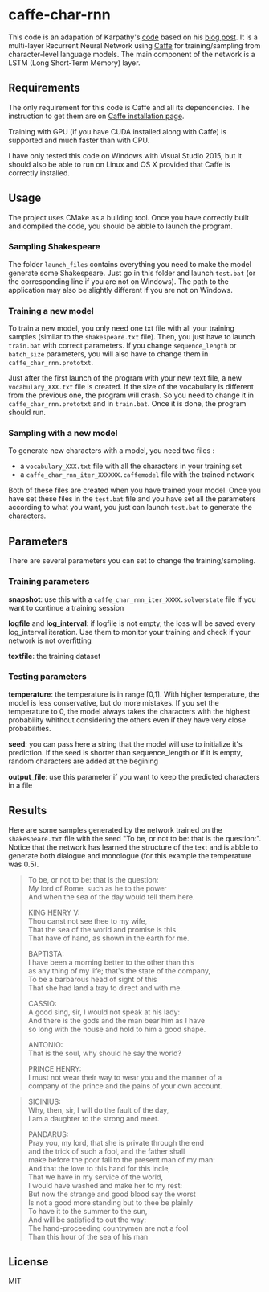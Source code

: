 # caffe-char-rnn

This code is an adapation of Karpathy's [code](https://github.com/karpathy/char-rnn) based on his [blog post](http://karpathy.github.io/2015/05/21/rnn-effectiveness/). It is a multi-layer Recurrent Neural Network using [Caffe](http://caffe.berkeleyvision.org/) for training/sampling from character-level language models. The main component of the network is a LSTM (Long Short-Term Memory) layer.

## Requirements

The only requirement for this code is Caffe and all its dependencies. The instruction to get them are on [Caffe installation page](http://caffe.berkeleyvision.org/installation.html).

Training with GPU (if you have CUDA installed along with Caffe) is supported and much faster than with CPU.

I have only tested this code on Windows with Visual Studio 2015, but it should also be able to run on Linux and OS X provided that Caffe is correctly installed.

## Usage

The project uses CMake as a building tool.
Once you have correctly built and compiled the code, you should be abble to launch the program.

### Sampling Shakespeare

The folder `launch_files` contains everything you need to make the model generate some Shakespeare. Just go in this folder and launch `test.bat` (or the corresponding line if you are not on Windows). The path to the application may also be slightly different if you are not on Windows.

### Training a new model

To train a new model, you only need one txt file with all your training samples (similar to the `shakespeare.txt` file). Then, you just have to launch `train.bat` with correct parameters.
If you change `sequence_length` or `batch_size` parameters, you will also have to change them in `caffe_char_rnn.prototxt`.

Just after the first launch of the program with your new text file, a new `vocabulary_XXX.txt` file is created. If the size of the vocabulary is different from the previous one, the program will crash. So you need to change it in `caffe_char_rnn.prototxt` and in `train.bat`. Once it is done, the program should run.

### Sampling with a new model

To generate new characters with a model, you need two files :

- a `vocabulary_XXX.txt` file with all the characters in your training set
- a `caffe_char_rnn_iter_XXXXXX.caffemodel` file with the trained network

Both of these files are created when you have trained your model. Once you have set these files in the `test.bat` file and you have set all the parameters according to what you want, you just can launch `test.bat` to generate the characters.

## Parameters

There are several parameters you can set to change the training/sampling.

### Training parameters

**snapshot**: use this with a `caffe_char_rnn_iter_XXXX.solverstate` file if you want to continue a training session

**logfile** and **log_interval**: if logfile is not empty, the loss will be saved every log_interval iteration. Use them to monitor your training and check if your network is not overfitting

**textfile**: the training dataset

### Testing parameters

**temperature**: the temperature is in range [0,1]. With higher temperature, the model is less conservative, but do more mistakes. If you set the temperature to 0, the model always takes the characters with the highest probability whithout considering the others even if they have very close probabilities.

**seed**: you can pass here a string that the model will use to initialize it's prediction. If the seed is shorter than sequence_length or if it is empty, random characters are added at the begining

**output_file**: use this parameter if you want to keep the predicted characters in a file

## Results

Here are some samples generated by the network trained on the `shakespeare.txt` file with the seed "To be, or not to be: that is the question:". Notice that the network has learned the structure of the text and is abble to generate both dialogue and monologue (for this example the temperature was 0.5).

>To be, or not to be: that is the question:  
>My lord of Rome, such as he to the power  
>And when the sea of the day would tell them here.  
>
>KING HENRY V:  
>Thou canst not see thee to my wife,  
>That the sea of the world and promise is this  
>That have of hand, as shown in the earth for me.  
>
>BAPTISTA:  
>I have been a morning better to the other than this  
>as any thing of my life; that's the state of the company,  
>To be a barbarous head of sight of this  
>That she had land a tray to direct and with me.  
>
>CASSIO:  
>A good sing, sir, I would not speak at his lady:  
>And there is the gods and the man bear him as I have  
>so long with the house and hold to him a good shape.  
>
>ANTONIO:  
>That is the soul, why should he say the world?  
>
>PRINCE HENRY:  
>I must not wear their way to wear you and the manner of a  
>company of the prince and the pains of your own account.  

>SICINIUS:  
>Why, then, sir, I will do the fault of the day,  
>I am a daughter to the strong and meet.  
>
>PANDARUS:  
>Pray you, my lord, that she is private through the end  
>and the trick of such a fool, and the father shall  
>make before the poor fall to the present man of my man:  
>And that the love to this hand for this incle,  
>That we have in my service of the world,  
>I would have washed and make her to my rest:  
>But now the strange and good blood say the worst  
>Is not a good more standing but to thee be plainly  
>To have it to the summer to the sun,  
>And will be satisfied to out the way:  
>The hand-proceeding countrymen are not a fool  
>Than this hour of the sea of his man  


## License

MIT
